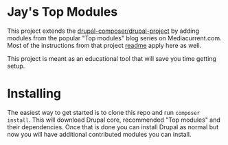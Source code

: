 # Jay's Top Modules
This project extends the [drupal-composer/drupal-project](https://github.com/drupal-composer/drupal-project) by adding modules from the popular "Top modules" blog series on Mediacurrent.com. Most of the instructions from that project [readme](https://github.com/drupal-composer/drupal-project) apply here as well.

This project is meant as an educational tool that will save you time getting setup.

# Installing
The easiest way to get started is to clone this repo and run `composer install`. This will download Drupal core, recommended "Top modules" and their dependencies. Once that is done you can install Drupal as normal but now you will have additional contributed modules you can install. 
